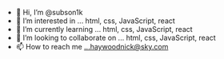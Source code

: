- 👋 Hi, I’m @subson1k
- 👀 I’m interested in ... html, css, JavaScript, react
- 🌱 I’m currently learning ...  html, css, JavaScript, react
- 💞️ I’m looking to collaborate on ...  html, css, JavaScript, react
- 📫 How to reach me ...haywoodnick@sky.com

<!---
subson1k/subson1k is a ✨ special ✨ repository because its `README.md` (this file) appears on your GitHub profile.
You can click the Preview link to take a look at your changes.
--->
